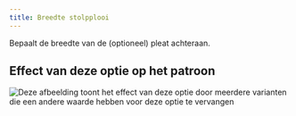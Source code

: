 ```yaml
---
title: Breedte stolpplooi
---
```


Bepaalt de breedte van de (optioneel) pleat achteraan.

## Effect van deze optie op het patroon

![Deze afbeelding toont het effect van deze optie door meerdere varianten die een andere waarde hebben voor deze optie te vervangen](simone_boxpleatwidth_sample.svg "Effect van deze optie op het patroon")
